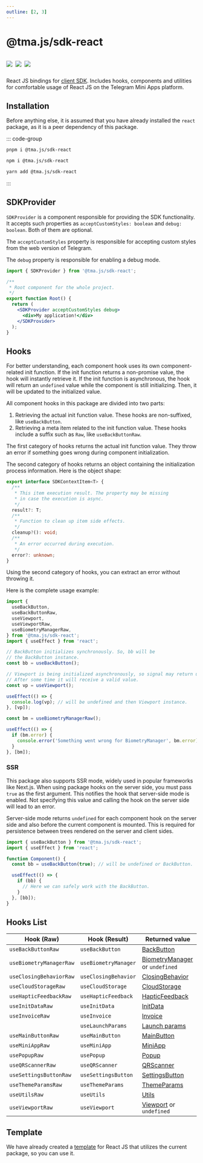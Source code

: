 ```yaml
---
outline: [2, 3]
---
```


# @tma.js/sdk-react

<p style="display: inline-flex; gap: 8px">
  <a href="https://npmjs.com/package/@tma.js/sdk-react">
    <img src="https://img.shields.io/npm/v/@tma.js/sdk-react?logo=npm"/>
  </a>
  <img src="https://img.shields.io/bundlephobia/minzip/@tma.js/sdk-react"/>
  <a href="https://github.com/Telegram-Mini-Apps/tma.js/tree/master/packages/sdk-react">
    <img src="https://img.shields.io/badge/source-black?logo=github"/>
  </a>
</p>

React JS bindings for [client SDK](tma-js-sdk.md). Includes hooks, components and utilities
for comfortable usage of React JS on the Telegram Mini Apps platform.

## Installation

Before anything else, it is assumed that you have already installed the `react` package, as it is
a peer dependency of this package.

::: code-group

```bash [pnpm]
pnpm i @tma.js/sdk-react
```

```bash [npm]
npm i @tma.js/sdk-react
```

```bash [yarn]
yarn add @tma.js/sdk-react
```

:::

## SDKProvider

`SDKProvider` is a component responsible for providing the SDK functionality. It accepts
such properties as `acceptCustomStyles: boolean` and `debug: boolean`. Both of them are optional.

The `acceptCustomStyles` property is responsible for accepting custom styles from the web version of
Telegram.

The `debug` property is responsible for enabling a debug mode.

```jsx
import { SDKProvider } from '@tma.js/sdk-react';

/**
 * Root component for the whole project.
 */
export function Root() {
  return (
    <SDKProvider acceptCustomStyles debug>
      <div>My application!</div>
    </SDKProvider>
  );
}
```

## Hooks

For better understanding, each component hook uses its own component-related init function. If the
init function returns a non-promise value, the hook will instantly retrieve it. If the init function
is asynchronous, the hook will return an `undefined` value while the component is still
initializing. Then, it will be updated to the initialized value.

All component hooks in this package are divided into two parts:

1. Retrieving the actual init function value. These hooks are non-suffixed, like `useBackButton`.
2. Retrieving a meta item related to the init function value. These hooks include a suffix such
   as `Raw`, like `useBackButtonRaw`.

The first category of hooks returns the actual init function value. They throw an error if something
goes wrong during component initialization.

The second category of hooks returns an object containing the initialization process information.
Here is the object shape:

```ts
export interface SDKContextItem<T> {
  /**
   * This item execution result. The property may be missing
   * in case the execution is async.
   */
  result?: T;
  /**
   * Function to clean up item side effects.
   */
  cleanup?(): void;
  /**
   * An error occurred during execution.
   */
  error?: unknown;
}
```

Using the second category of hooks, you can extract an error without throwing it.

Here is the complete usage example:

```ts
import {
  useBackButton,
  useBackButtonRaw,
  useViewport,
  useViewportRaw,
  useBiometryManagerRaw,
} from '@tma.js/sdk-react';
import { useEffect } from 'react';

// BackButton initializes synchronously. So, bb will be 
// the BackButton instance.
const bb = useBackButton();

// Viewport is being initialized asynchronously, so signal may return undefined.
// After some time it will receive a valid value.
const vp = useViewport();

useEffect(() => {
  console.log(vp); // will be undefined and then Viewport instance.
}, [vp]);

const bm = useBiometryManagerRaw();

useEffect(() => {
  if (bm.error) {
    console.error('Something went wrong for BiometryManager', bm.error);
  }
}, [bm]);
```

### SSR

This package also supports SSR mode, widely used in popular frameworks like Next.js. When using
package hooks on the server side, you must pass `true` as the first argument. This notifies the hook
that server-side mode is enabled. Not specifying this value and calling the hook on the server side
will lead to an error.

Server-side mode returns `undefined` for each component hook on the server side and also before the
current component is mounted. This is required for persistence between trees rendered on the server
and client sides.

```ts
import { useBackButton } from '@tma.js/sdk-react';
import { useEffect } from 'react';

function Component() {
  const bb = useBackButton(true); // will be undefined or BackButton.

  useEffect(() => {
    if (bb) {
      // Here we can safely work with the BackButton.
    }
  }, [bb]);
}
```

## Hooks List

| Hook (Raw)              | Hook (Result)        | Returned value                                                              |
|-------------------------|----------------------|-----------------------------------------------------------------------------|
| `useBackButtonRaw`      | `useBackButton`      | [BackButton](tma-js-sdk/components/back-button.md)                          |
| `useBiometryManagerRaw` | `useBiometryManager` | [BiometryManager](tma-js-sdk/components/biometry-manager.md) or `undefined` |
| `useClosingBehaviorRaw` | `useClosingBehavior` | [ClosingBehavior](tma-js-sdk/components/closing-behavior.md)                |
| `useCloudStorageRaw`    | `useCloudStorage`    | [CloudStorage](tma-js-sdk/components/cloud-storage.md)                      |
| `useHapticFeedbackRaw`  | `useHapticFeedback`  | [HapticFeedback](tma-js-sdk/components/haptic-feedback.md)                  |
| `useInitDataRaw`        | `useInitData`        | [InitData](tma-js-sdk/components/init-data.md)                              |
| `useInvoiceRaw`         | `useInvoice`         | [Invoice](tma-js-sdk/components/invoice.md)                                 |
|                         | `useLaunchParams`    | [Launch params](tma-js-sdk/launch-parameters.md)                            |
| `useMainButtonRaw`      | `useMainButton`      | [MainButton](tma-js-sdk/components/main-button.md)                          |
| `useMiniAppRaw`         | `useMiniApp`         | [MiniApp](tma-js-sdk/components/mini-app.md)                                |
| `usePopupRaw`           | `usePopup`           | [Popup](tma-js-sdk/components/popup.md)                                     |
| `useQRScannerRaw`       | `useQRScanner`       | [QRScanner](tma-js-sdk/components/qr-scanner.md)                            |
| `useSettingsButtonRaw`  | `useSettingsButton`  | [SettingsButton](tma-js-sdk/components/settings-button.md)                  |
| `useThemeParamsRaw`     | `useThemeParams`     | [ThemeParams](tma-js-sdk/components/theme-params.md)                        |
| `useUtilsRaw`           | `useUtils`           | [Utils](tma-js-sdk/components/utils.md)                                     |
| `useViewportRaw`        | `useViewport`        | [Viewport](tma-js-sdk/components/viewport.md) or `undefined`                |

## Template

We have already created a [template](https://github.com/Telegram-Mini-Apps/reactjs-template) for
React JS that utilizes the current package, so you can use it.